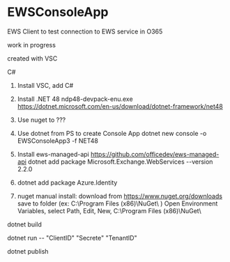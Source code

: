 # EWSConsoleApp
EWS Client to test connection to EWS service in O365

work in progress

created with VSC

C#


1. Install VSC, add C#
2. Install .NET 48  ndp48-devpack-enu.exe  https://dotnet.microsoft.com/en-us/download/dotnet-framework/net48
3. Use nuget to ???
4. Use dotnet from PS to create Console App
dotnet new console -o EWSConsoleApp3 -f  NET48
5. Install ews-managed-api https://github.com/officedev/ews-managed-api 
dotnet add package Microsoft.Exchange.WebServices --version 2.2.0
6. dotnet add package Azure.Identity



3. nuget manual install:
download from https://www.nuget.org/downloads
save to folder (ex: C:\Program Files (x86)\NuGet\ )
Open Environment Variables, select Path, Edit, New, C:\Program Files (x86)\NuGet\



dotnet build 

dotnet run -- "ClientID" "Secrete" "TenantID"

dotnet publish
